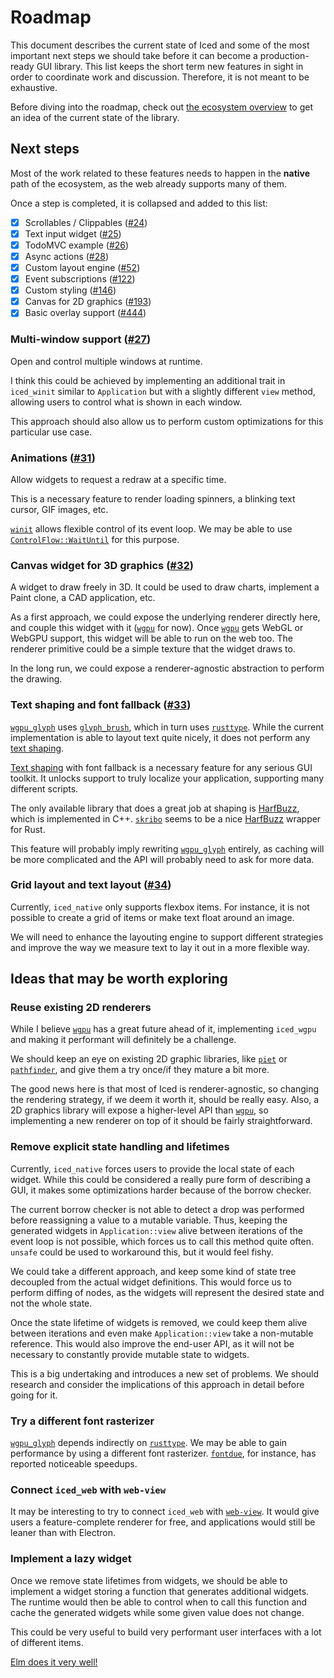 # Roadmap
This document describes the current state of Iced and some of the most important next steps we should take before it can become a production-ready GUI library. This list keeps the short term new features in sight in order to coordinate work and discussion. Therefore, it is not meant to be exhaustive.

Before diving into the roadmap, check out [the ecosystem overview] to get an idea of the current state of the library.

[the ecosystem overview]: ECOSYSTEM.md

## Next steps
Most of the work related to these features needs to happen in the __native__ path of the ecosystem, as the web already supports many of them.

Once a step is completed, it is collapsed and added to this list:

  * [x] Scrollables / Clippables ([#24])
  * [x] Text input widget ([#25])
  * [x] TodoMVC example ([#26])
  * [x] Async actions ([#28])
  * [x] Custom layout engine ([#52])
  * [x] Event subscriptions ([#122])
  * [x] Custom styling ([#146])
  * [x] Canvas for 2D graphics ([#193])
  * [x] Basic overlay support ([#444])

[#24]: https://github.com/hecrj/iced/issues/24
[#25]: https://github.com/hecrj/iced/issues/25
[#26]: https://github.com/hecrj/iced/issues/26
[#28]: https://github.com/hecrj/iced/issues/28
[#52]: https://github.com/hecrj/iced/pull/52
[#122]: https://github.com/hecrj/iced/pull/122
[#146]: https://github.com/hecrj/iced/pull/146
[#193]: https://github.com/hecrj/iced/pull/193
[#444]: https://github.com/hecrj/iced/pull/444

### Multi-window support ([#27])
Open and control multiple windows at runtime.

I think this could be achieved by implementing an additional trait in `iced_winit` similar to `Application` but with a slightly different `view` method, allowing users to control what is shown in each window.

This approach should also allow us to perform custom optimizations for this particular use case.

[#27]: https://github.com/hecrj/iced/issues/27

### Animations ([#31])
Allow widgets to request a redraw at a specific time.

This is a necessary feature to render loading spinners, a blinking text cursor, GIF images, etc.

[`winit`] allows flexible control of its event loop. We may be able to use [`ControlFlow::WaitUntil`](https://docs.rs/winit/0.20.0-alpha3/winit/event_loop/enum.ControlFlow.html#variant.WaitUntil) for this purpose.

[#31]: https://github.com/hecrj/iced/issues/31

### Canvas widget for 3D graphics ([#32])
A widget to draw freely in 3D. It could be used to draw charts, implement a Paint clone, a CAD application, etc.

As a first approach, we could expose the underlying renderer directly here, and couple this widget with it ([`wgpu`] for now). Once [`wgpu`] gets WebGL or WebGPU support, this widget will be able to run on the web too. The renderer primitive could be a simple texture that the widget draws to.

In the long run, we could expose a renderer-agnostic abstraction to perform the drawing.

[#32]: https://github.com/hecrj/iced/issues/32

### Text shaping and font fallback ([#33])
[`wgpu_glyph`] uses [`glyph_brush`], which in turn uses [`rusttype`]. While the current implementation is able to layout text quite nicely, it does not perform any [text shaping].

[Text shaping] with font fallback is a necessary feature for any serious GUI toolkit. It unlocks support to truly localize your application, supporting many different scripts.

The only available library that does a great job at shaping is [HarfBuzz], which is implemented in C++. [`skribo`] seems to be a nice [HarfBuzz] wrapper for Rust.

This feature will probably imply rewriting [`wgpu_glyph`] entirely, as caching will be more complicated and the API will probably need to ask for more data.

[#33]: https://github.com/hecrj/iced/issues/33
[`rusttype`]: https://github.com/redox-os/rusttype
[text shaping]: https://en.wikipedia.org/wiki/Complex_text_layout
[HarfBuzz]: https://github.com/harfbuzz/harfbuzz
[`skribo`]: https://github.com/linebender/skribo

### Grid layout and text layout ([#34])
Currently, `iced_native` only supports flexbox items. For instance, it is not possible to create a grid of items or make text float around an image.

We will need to enhance the layouting engine to support different strategies and improve the way we measure text to lay it out in a more flexible way.

[#34]: https://github.com/hecrj/iced/issues/34

## Ideas that may be worth exploring

### Reuse existing 2D renderers
While I believe [`wgpu`] has a great future ahead of it, implementing `iced_wgpu` and making it performant will definitely be a challenge.

We should keep an eye on existing 2D graphic libraries, like [`piet`] or [`pathfinder`], and give them a try once/if they mature a bit more.

The good news here is that most of Iced is renderer-agnostic, so changing the rendering strategy, if we deem it worth it, should be really easy. Also, a 2D graphics library will expose a higher-level API than [`wgpu`], so implementing a new renderer on top of it should be fairly straightforward.

[`piet`]: https://github.com/linebender/piet
[`pathfinder`]: https://github.com/servo/pathfinder

### Remove explicit state handling and lifetimes
Currently, `iced_native` forces users to provide the local state of each widget. While this could be considered a really pure form of describing a GUI, it makes some optimizations harder because of the borrow checker.

The current borrow checker is not able to detect a drop was performed before reassigning a value to a mutable variable. Thus, keeping the generated widgets in `Application::view` alive between iterations of the event loop is not possible, which forces us to call this method quite often. `unsafe` could be used to workaround this, but it would feel fishy.

We could take a different approach, and keep some kind of state tree decoupled from the actual widget definitions. This would force us to perform diffing of nodes, as the widgets will represent the desired state and not the whole state.

Once the state lifetime of widgets is removed, we could keep them alive between iterations and even make `Application::view` take a non-mutable reference. This would also improve the end-user API, as it will not be necessary to constantly provide mutable state to widgets.

This is a big undertaking and introduces a new set of problems. We should research and consider the implications of this approach in detail before going for it.

### Try a different font rasterizer
[`wgpu_glyph`] depends indirectly on [`rusttype`]. We may be able to gain performance by using a different font rasterizer. [`fontdue`], for instance, has reported noticeable speedups.

[`fontdue`]: https://github.com/mooman219/fontdue

### Connect `iced_web` with `web-view`
It may be interesting to try to connect `iced_web` with [`web-view`]. It would give users a feature-complete renderer for free, and applications would still be leaner than with Electron.

[`web-view`]: https://github.com/Boscop/web-view

### Implement a lazy widget
Once we remove state lifetimes from widgets, we should be able to implement a widget storing a function that generates additional widgets. The runtime would then be able to control when to call this function and cache the generated widgets while some given value does not change.

This could be very useful to build very performant user interfaces with a lot of different items.

[Elm does it very well!](https://guide.elm-lang.org/optimization/lazy.html)

[Elm]: https://elm-lang.org/
[`winit`]: https://github.com/rust-windowing/winit
[`wgpu`]: https://github.com/gfx-rs/wgpu-rs
[`wgpu_glyph`]: https://github.com/hecrj/wgpu_glyph
[`glyph_brush`]: https://github.com/alexheretic/glyph-brush
